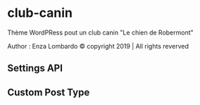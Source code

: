 # club-canin

Thème WordPRess pout un club canin "Le chien de Robermont"

Author : Enza Lombardo © copyright 2019 | All rights reverved

## Settings API

## Custom Post Type
